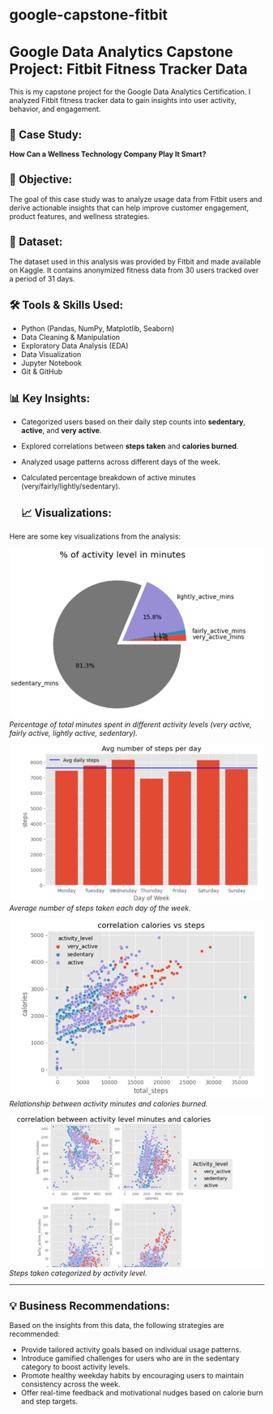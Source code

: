 # google-capstone-fitbit

# Google Data Analytics Capstone Project: Fitbit Fitness Tracker Data

This is my capstone project for the Google Data Analytics Certification. I analyzed Fitbit fitness tracker data to gain insights into user activity, behavior, and engagement.

## 📌 Case Study: 
**How Can a Wellness Technology Company Play It Smart?**

## 🧠 Objective:
The goal of this case study was to analyze usage data from Fitbit users and derive actionable insights that can help improve customer engagement, product features, and wellness strategies.

## 📁 Dataset:
The dataset used in this analysis was provided by Fitbit and made available on Kaggle. It contains anonymized fitness data from 30 users tracked over a period of 31 days.

## 🛠 Tools & Skills Used:
- Python (Pandas, NumPy, Matplotlib, Seaborn)
- Data Cleaning & Manipulation
- Exploratory Data Analysis (EDA)
- Data Visualization
- Jupyter Notebook
- Git & GitHub

## 📊 Key Insights:
- Categorized users based on their daily step counts into **sedentary**, **active**, and **very active**.
- Explored correlations between **steps taken** and **calories burned**.
- Analyzed usage patterns across different days of the week.
- Calculated percentage breakdown of active minutes (very/fairly/lightly/sedentary).

  ## 📈 Visualizations:

Here are some key visualizations from the analysis:

![% Activity Level in Minutes](images/%-activity-level.png)  
*Percentage of total minutes spent in different activity levels (very active, fairly active, lightly active, sedentary).*

![Average Number of Steps Per Day](images/average-number-of-steps.png)  
*Average number of steps taken each day of the week.*

![Correlation: Activity Minutes vs Calories](images/correlation-calories-vs-steps.png)  
*Relationship between activity minutes and calories burned.*

![Correlation: Activity Level vs Steps](images/correlation-betaween-activitylevel-and-minutes.png)  
*Steps taken categorized by activity level.*

---

## 💡 Business Recommendations:

Based on the insights from this data, the following strategies are recommended:

- Provide tailored activity goals based on individual usage patterns.
- Introduce gamified challenges for users who are in the sedentary category to boost activity levels.
- Promote healthy weekday habits by encouraging users to maintain consistency across the week.
- Offer real-time feedback and motivational nudges based on calorie burn and step targets.



 

